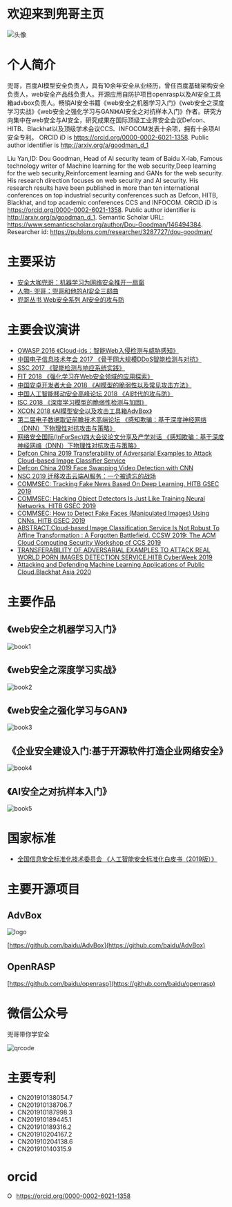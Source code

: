 # 欢迎来到兜哥主页

 ![头像](img/2.jpeg)

# 个人简介

兜哥，百度AI模型安全负责人，具有10余年安全从业经历，曾任百度基础架构安全负责人，web安全产品线负责人。开源应用自防护项目openrasp以及AI安全工具箱advbox负责人。畅销AI安全书籍《web安全之机器学习入门》《web安全之深度学习实战》《web安全之强化学习与GAN》《AI安全之对抗样本入门》作者。研究方向集中在web安全与AI安全，研究成果在国际顶级工业界安全会议Defcon、HITB、Blackhat以及顶级学术会议CCS、INFOCOM发表十余项，拥有十余项AI安全专利。
ORCID iD is https://orcid.org/0000-0002-6021-1358.
Public author identifier is http://arxiv.org/a/goodman_d_1 

Liu Yan,ID: Dou Goodman, Head of AI security team of Baidu X-lab, Famous technology writer of Machine learning for the web security,Deep learning for the web security,Reinforcement learning and GANs for the web security. His research direction focuses on web security and AI security. His research results have been published in more than ten international conferences on top industrial security conferences such as Defcon, HITB, Blackhat, and top academic conferences CCS and INFOCOM. ORCID iD is https://orcid.org/0000-0002-6021-1358.
Public author identifier is http://arxiv.org/a/goodman_d_1.  Semantic Scholar URL: https://www.semanticscholar.org/author/Dou-Goodman/146494384. Researcher id: https://publons.com/researcher/3287727/dou-goodman/

# 主要采访

 - [安全大咖兜哥：机器学习为网络安全推开一扇窗](http://dy.163.com/v2/article/detail/DK1QRM9U0511DM95.html)
 - [人物- 兜哥：兜哥和他的AI安全三部曲](http://dy.163.com/v2/article/detail/DK1QRM9U0511DM95.html)
 - [兜哥丛书 Web安全系列 AI安全的攻与防](https://www.anquanke.com/subject/id/102542)

# 主要会议演讲


- [OWASP 2016 《Cloud-ids：智能Web入侵检测与威胁感知》](http://www.owasp.org.cn/OWASP_Conference/owasp-2016/jb/)
- [中国电子信息技术年会 2017 《骨干网大规模DDoS智能检测与对抗》](http://news.ifeng.com/a/20170802/51550518_0.shtml)
- [SSC 2017 《智能检测与响应系统实践》](https://doc.huodongjia.com/detail-6885.html)
- [FIT 2018 《强化学习在Web安全领域的应用探索》](http://www.freebuf.com/news/153504.html)
- [中国安卓开发者大会 2018 《AI模型的脆弱性以及常见攻击方法》](https://new.qq.com/omn/20180713/20180713A1CZM4.html)
- [中国人工智能移动安全高峰论坛 2018 《AI时代的攻与防》](http://www.isc.org.cn/zxzx/xhdt/listinfo-36079.html)
- [ISC 2018 《深度学习模型的脆弱性检测与加固》](http://www.ctoutiao.com/955145.html)
- [XCON 2018 《AI模型安全以及攻击工具箱AdvBox》](https://www.anquanke.com/post/id/157195)
- [第二届电子数据取证前瞻技术高端论坛 《感知欺骗：基于深度神经网络（DNN）下物理性对抗攻击与策略》](http://www.sohu.com/a/290379636_100012570)
- [网络安全国际(InForSec)四大会议论文分享及产学对话 《感知欺骗：基于深度神经网络（DNN）下物理性对抗攻击与策略》](http://www.inforsec.org/wp/?p=2949)
- [Defcon China 2019  Transferability of Adversarial Examples to Attack Cloud-based Image Classifier Service](https://www.defcon.org/html/dc-china-1/dc-cn-1-speakers.html) 
- [Defcon China 2019  Face Swapping Video Detection with CNN ](https://www.defcon.org/html/dc-china-1/dc-cn-1-speakers.html) 
- [NSC 2019 迁移攻击云端AI服务：一个被遗忘的战场](https://www.csdn.net/article/a/2019-06-14/15975640)
- [COMMSEC: Tracking Fake News Based On Deep Learning. HITB GSEC 2019](https://gsec.hitb.org/sg2019/sessions/commsec-tracking-fake-news-based-on-deep-learning/)
- [COMMSEC: Hacking Object Detectors Is Just Like Training Neural Networks. HITB GSEC 2019](https://gsec.hitb.org/sg2019/sessions/commsec-hacking-object-detectors-is-just-like-training-neural-networks/)
- [COMMSEC: How to Detect Fake Faces (Manipulated Images) Using CNNs. HITB GSEC 2019](https://gsec.hitb.org/sg2019/sessions/commsec-how-to-detect-fake-faces-manipulated-images-using-cnns/)
- [ABSTRACT:Cloud-based Image Classification Service Is Not Robust To Affine Transformation : A Forgotten Battlefield. CCSW 2019: The ACM Cloud Computing Security Workshop of CCS 2019](https://ccsw.io/#speakers)
- [TRANSFERABILITY OF ADVERSARIAL EXAMPLES TO ATTACK REAL WORLD PORN IMAGES DETECTION SERVICE.HITB CyberWeek 2019](https://cyberweek.ae/session/transferability-of-adversarial-examples-to-attack-real-world-porn-images-detection-service/)
- [Attacking and Defending Machine Learning Applications of Public Cloud.Blackhat Asia 2020](https://www.blackhat.com/asia-20/briefings/schedule/#attacking-and-defending-machine-learning-applications-of-public-cloud-18725)


# 主要作品

## 《web安全之机器学习入门》
 
 ![book1](img/book1.jpg)
 
## 《web安全之深度学习实战》 
  ![book2](img/book2.jpg)
 
## 《web安全之强化学习与GAN》
 
  ![book3](img/book3.jpg)
 
## 《企业安全建设入门:基于开源软件打造企业网络安全》
 
  ![book4](img/book4.jpg)
  
## 《AI安全之对抗样本入门》  
 
  ![book5](img/book5.jpg)

# 国家标准

- [全国信息安全标准化技术委员会 《人工智能安全标准化白皮书（2019版）》](https://www.tc260.org.cn/front/postDetail.html?id=20191031151659) 

# 主要开源项目
 
## AdvBox
 
 ![logo](img/logo1.png)
 
 [https://github.com/baidu/AdvBox](https://github.com/baidu/AdvBox)
 
## OpenRASP

 [https://github.com/baidu/openrasp](https://github.com/baidu/openrasp) 

# 微信公众号

兜哥带你学安全

![qrcode](img/qrcode.jpg)

# 主要专利

- CN201910138054.7
- CN201910138706.7
- CN201910187998.3
- CN201910189445.1
- CN201910189316.2
- CN201910204167.2
- CN201910204138.6
- CN201910140315.9

# orcid

<div itemscope itemtype="https://schema.org/Person"><a itemprop="sameAs" content="https://orcid.org/0000-0002-6021-1358" href="https://orcid.org/0000-0002-6021-1358" target="orcid.widget" rel="noopener noreferrer" style="vertical-align:top;"><img src="https://orcid.org/sites/default/files/images/orcid_16x16.png" style="width:1em;margin-right:.5em;" alt="ORCID iD icon">https://orcid.org/0000-0002-6021-1358</a></div>

